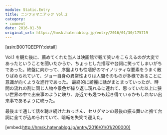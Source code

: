 ```yaml
---
module: Static.Entry
title: ニンフォマニアック Vol.2
category:
- comment
date: 2016-01-30
original_url: https://hmsk.hatenablog.jp/entry/2016/01/30/175719
---
```


[asin:B00TQEEPIY:detail]

Vol.1 を観た後に、薦めてくれた当人は映画館で観て笑いをこらえるのが大変であったということを聞いたからか、ちょっとした描写や台詞に笑ってしまいがちであった。終盤に向かって、序盤よりも性嗜好のマイノリティな要素をうまく散りばめられていて、ジョー自身の異常性よりは人間そのものが多様であることに意識が向くような進行であった。
最終的に綺麗に話がまとまっていったが、時間の流れの割に同じ人物や景色が繰り返し現れるに連れて、思っていた以上に狭い世界の中で出来事のように映り、身近でも幾つも起き得ているかもしれない出来事であるように映った。

最後まで通して話を聴き続けたおっさん、セリグマンの最後の振る舞いと捨て台詞に全てが込められていて、暗転を失笑で迎えた。

[embed:http://hmsk.hatenablog.jp/entry/2016/01/01/200000]

